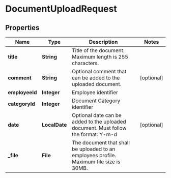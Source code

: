 

# DocumentUploadRequest


## Properties

| Name | Type | Description | Notes |
|------------ | ------------- | ------------- | -------------|
|**title** | **String** | Title of the document. Maximum length is 255 characters. |  |
|**comment** | **String** | Optional comment that can be added to the uploaded document. |  [optional] |
|**employeeId** | **Integer** | Employee identifier |  |
|**categoryId** | **Integer** | Document Category identifier |  |
|**date** | **LocalDate** | Optional date can be added to the uploaded document. Must follow the format: Y-m-d |  [optional] |
|**_file** | **File** | The document that shall be uploaded to an employees profile. Maximum file size is 30MB. |  |




